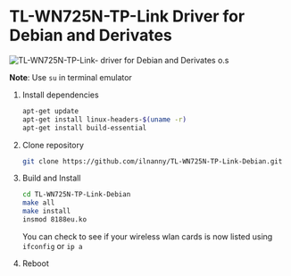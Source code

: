 # TL-WN725N-TP-Link Driver for Debian and Derivates


<img src="https://github.com/ilnanny/TL-WN725N-TP-Link-Debian/blob/master/TP_Link_TL_WN725N_Debian_ilnanny.jpg" alt="TL-WN725N-TP-Link- driver for Debian and Derivates o.s" />

**Note**: Use `su` in terminal emulator

1. Install dependencies
    ``` bash
    apt-get update
    apt-get install linux-headers-$(uname -r)
    apt-get install build-essential
    ```
2. Clone repository

    ``` bash
    git clone https://github.com/ilnanny/TL-WN725N-TP-Link-Debian.git
    ```
3. Build and Install
    ``` bash
    cd TL-WN725N-TP-Link-Debian
    make all
    make install
    insmod 8188eu.ko
    ```
    You can check to see if your wireless wlan cards is now listed using `ifconfig` or `ip a`

4. Reboot
